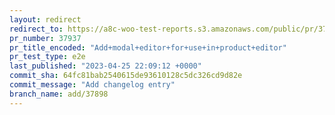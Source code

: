 ```yaml
---
layout: redirect
redirect_to: https://a8c-woo-test-reports.s3.amazonaws.com/public/pr/37937/e2e/index.html
pr_number: 37937
pr_title_encoded: "Add+modal+editor+for+use+in+product+editor"
pr_test_type: e2e
last_published: "2023-04-25 22:09:12 +0000"
commit_sha: 64fc81bab2540615de93610128c5dc326cd9d82e
commit_message: "Add changelog entry"
branch_name: add/37898
---
```

